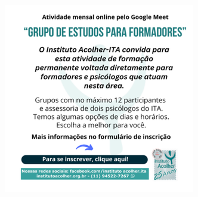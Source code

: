 <div class="z-depth-3" style="width: fit-content; margin: 0 auto">

[![Atualização para Formadores](/img/gefo-2025-05-27.png)](https://forms.gle/TtEcQth8Y8if2Mgu6)

</div>
